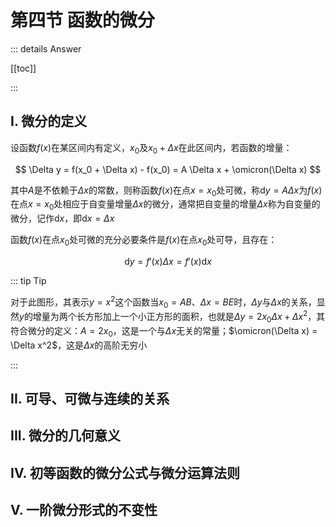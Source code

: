 <script setup>
import { useExmaple2_4_1 } from "./hooks";

useExmaple2_4_1();
</script>

# 第四节 函数的微分

::: details Answer

[[toc]]

:::

## I. 微分的定义

设函数$f(x)$在某区间内有定义，$x_0$及$x_0 + \Delta x$在此区间内，若函数的增量：

$$
\Delta y = f(x_0 + \Delta x) - f(x_0) = A \Delta x + \omicron(\Delta x)
$$

其中$A$是不依赖于$\Delta x$的常数，则称函数$f(x)$在点$x = x_0$处可微，称$\mathrm{d}y = A\Delta x$为$f(x)$在点$x = x_0$处相应于自变量增量$\Delta x$的微分，通常把自变量的增量$\Delta x$称为自变量的微分，记作$\mathrm{d}x$，即$\mathrm{d}x = \Delta x$

函数$f(x)$在点$x_0$处可微的充分必要条件是$f(x)$在点$x_0$处可导，且存在：

$$
\mathrm{d}y = f'(x) \Delta x = f'(x) \mathrm{d}x
$$

::: tip Tip

<canvas id="example-graph-2-4-1"></canvas>

对于此图形，其表示$y = x^2$这个函数当$x_0 = AB$、$\Delta x = BE$时，$\Delta y$与$\Delta x$的关系，显然$y$的增量为两个长方形加上一个小正方形的面积，也就是$\Delta y = 2 x_0 \Delta x + \Delta x^2$，其符合微分的定义：$A = 2x_0$，这是一个与$\Delta x$无关的常量；$\omicron(\Delta x) = \Delta x^2$，这是$\Delta x$的高阶无穷小

:::

## II. 可导、可微与连续的关系

## III. 微分的几何意义

## IV. 初等函数的微分公式与微分运算法则

## V. 一阶微分形式的不变性
